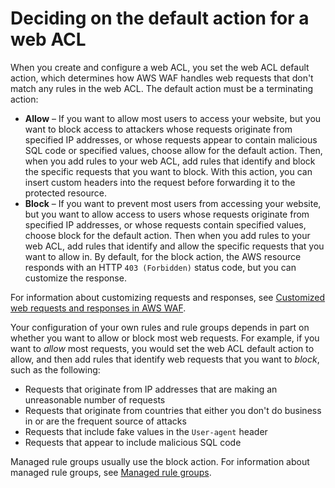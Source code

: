 # Deciding on the default action for a web ACL<a name="web-acl-default-action"></a>

When you create and configure a web ACL, you set the web ACL default action, which determines how AWS WAF handles web requests that don't match any rules in the web ACL\. The default action must be a terminating action: 
+ **Allow** – If you want to allow most users to access your website, but you want to block access to attackers whose requests originate from specified IP addresses, or whose requests appear to contain malicious SQL code or specified values, choose allow for the default action\. Then, when you add rules to your web ACL, add rules that identify and block the specific requests that you want to block\. With this action, you can insert custom headers into the request before forwarding it to the protected resource\.
+ **Block** – If you want to prevent most users from accessing your website, but you want to allow access to users whose requests originate from specified IP addresses, or whose requests contain specified values, choose block for the default action\. Then when you add rules to your web ACL, add rules that identify and allow the specific requests that you want to allow in\. By default, for the block action, the AWS resource responds with an HTTP `403 (Forbidden)` status code, but you can customize the response\. 

For information about customizing requests and responses, see [Customized web requests and responses in AWS WAF](waf-custom-request-response.md)\.

Your configuration of your own rules and rule groups depends in part on whether you want to allow or block most web requests\. For example, if you want to *allow* most requests, you would set the web ACL default action to allow, and then add rules that identify web requests that you want to *block*, such as the following:
+ Requests that originate from IP addresses that are making an unreasonable number of requests
+ Requests that originate from countries that either you don't do business in or are the frequent source of attacks
+ Requests that include fake values in the `User-agent` header
+ Requests that appear to include malicious SQL code

Managed rule groups usually use the block action\. For information about managed rule groups, see [Managed rule groups](waf-managed-rule-groups.md)\.